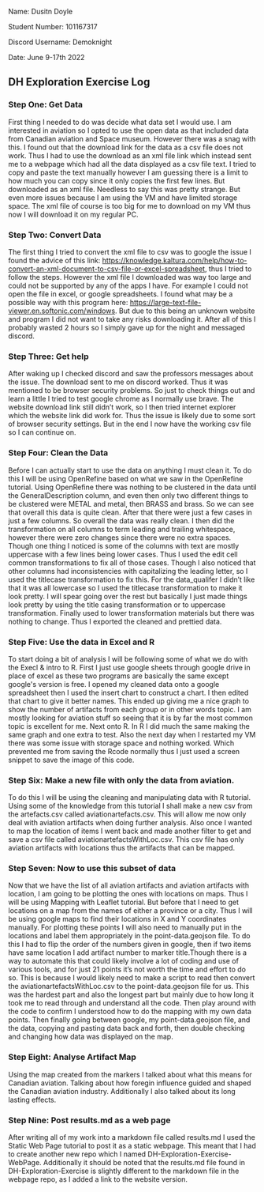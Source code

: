 Name: Dusitn Doyle

Student Number: 101167317

Discord Username: Demoknight

Date: June 9-17th 2022

## DH Exploration Exercise Log

### Step One: Get Data

First thing I needed to do was decide what data set I would use. I am interested in aviation so I opted to use the open data as that included data from Canadian aviation and Space museum. However there was a snag with this. I found out that the download link for the data as a csv file does not work. Thus I had to use the download as an xml file link which instead sent me to a webpage which had all the data displayed as a csv file text. I tried to copy and paste the text manually however I am guessing there is a limit to how much you can copy since it only copies the first few lines. But downloaded as an xml file. Needless to say this was pretty strange. But even more issues because I am using the VM and have limited storage space. The xml file of course  is too big for me to download on my VM thus now I will download it on my regular PC.

### Step Two: Convert Data

The first thing I tried to convert the xml file to csv was to google the issue I found the advice of this link: https://knowledge.kaltura.com/help/how-to-convert-an-xml-document-to-csv-file-or-excel-spreadsheet, thus I tried to follow the steps. However the xml file I downloaded was way too large and could not be supported by any of the apps I have. For example  I could not open the file in excel, or google spreadsheets. I found what may be a possible way with this program here: https://large-text-file-viewer.en.softonic.com/windows. But due to this being an unknown website and program I did not want to take any risks downloading it. After all of this I probably wasted 2 hours so I simply gave up for the night and messaged discord.

### Step Three: Get help

After waking up I checked discord and saw the professors messages about the issue. The download sent to me on discord worked. Thus it was mentioned to be browser security problems. So just to check things out and learn a little I tried to test google chrome as I normally use brave. The website download link still didn’t work, so I then tried internet explorer which the website link did work for. Thus the issue is likely due to some sort of browser security settings. But in the end I now have the working csv file so I can continue on.

### Step Four: Clean the Data

Before I can actually start to use the data on anything I must clean it. To do this I will be using OpenRefine based on what we saw in the OpenRefine tutorial. Using OpenRefine there was nothing to be clustered in the data until the GeneralDescription column, and even then only two different things to be clustered were METAL and metal, then BRASS and brass. So we can see that overall this data is quite clean. After that there were just a few cases in just a few columns. So overall the data was really clean. I then did the transformation on all columns to term leading and trailing whitespace, however there were zero changes since there were no extra spaces. Though one thing I noticed is some of the columns with text are mostly uppercase with a few lines being lower cases. Thus I used the edit cell common transformations to fix all of those cases. Though I also noticed that other columns had inconsistencies with capitalizing the leading letter, so I used the titlecase transformation to fix this. For the data_qualifer I didn’t like that it was all lowercase so I used the titlecase transformation to make it look pretty. I will spear going over the rest but basically I just made things look pretty by using the title casing transformation or to uppercase transformation. Finally used to lower transformation materials but there was nothing to change. Thus I exported the cleaned and prettied data.

### Step Five: Use the data in Excel and R

To start doing a bit of analysis I will be following some of what we do with the Execl & intro to R. First I just use google sheets through google drive in place of excel as these two programs are basically the same except google's version is free. I opened my cleaned data onto a google spreadsheet then I used the insert chart to construct a chart. I then edited that chart to give it better names. This ended up giving me a nice graph to show the number of artifacts from each group or in other words topic. I am mostly looking for aviation stuff so seeing that it is by far the most common topic is excellent for me. Next onto R. In R I did much the same making the same graph and one extra to test. Also the next day when I restarted my VM there was some issue with storage space and nothing worked. Which prevented me from saving the Rcode normally thus I just used a screen snippet to save the image of this code.

### Step Six: Make a new file with only the data from aviation.

To do this I will be using the cleaning and manipulating data with R tutorial. Using some of the knowledge from this tutorial I shall make a new csv from the artefacts.csv called aviationartefacts.csv. This will allow me now only deal with aviation artifacts when doing further analysis. Also once I wanted to map the location of items I went back and made another filter to get and save a csv file called aviationartefactsWithLoc.csv. This csv file has only aviation artifacts with locations thus the artifacts that can be mapped.

### Step Seven: Now to use this subset of data

Now that we have the list of all aviation artifacts and aviation artifacts with location, I am going to be plotting the ones with locations on maps. Thus I will be using Mapping with Leaflet tutorial. But before that I need to get locations on a map from the names of either a province or a city. Thus I will be using google maps to find their locations in X and Y coordinates manually. For plotting these points I will also need to manually put in the locations and label them appropriately in the point-data.geojson file. To do this I had to flip the order of the numbers given in google, then if two items have same location I add artifact number to marker title.Though there is a way to automate this that could likely involve a lot of coding and use of various tools, and for just 21 points it’s not worth the time and effort to do so. This is because I would likely need to make a script to read then convert the aviationartefactsWithLoc.csv to the point-data.geojson file for us. This was the hardest part and also the longest part but mainly due to how long it took me to read through and understand all the code. Then play around with the code to confirm I understood how to do the mapping with my own data points. Then finally going between google, my point-data.geojson file, and the data, copying and pasting data back and forth, then double checking and changing how data was displayed on the map.  

### Step Eight: Analyse Artifact Map

Using the map created from the markers I talked about what this means for Canadian aviation. Talking about how foregin influence guided and shaped the Canadian aviation industry. Additionally I also talked about its long lasting effects.

### Step Nine: Post results.md as a web page

After writing all of my work into a markdown file called results.md I used the Static Web Page tutorial to post it as a static webpage. This meant that I had to create another new repo which I named DH-Exploration-Exercise-WebPage. Additionally it should be noted that the results.md file found in DH-Exploration-Exercise is slightly different to the markdown file in the webpage repo, as I added a link to the website version.
